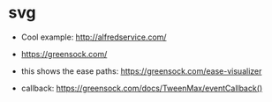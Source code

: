 # svg
* Cool example: http://alfredservice.com/
* https://greensock.com/
* this shows the ease paths: https://greensock.com/ease-visualizer

* callback: https://greensock.com/docs/TweenMax/eventCallback()
